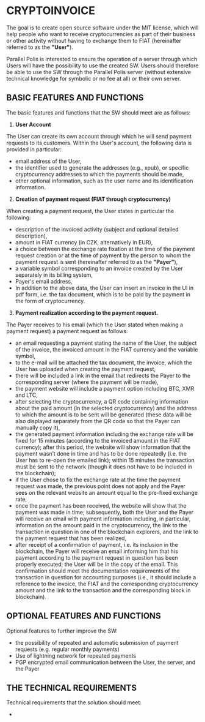 ﻿# CRYPTOINVOICE

The goal is to create open source software under the MIT license, which will help people who want to receive cryptocurrencies as part of their business or other activity without having to exchange them to FIAT (hereinafter referred to as the **"User"**).

Parallel Polis is interested to ensure the operation of a server through which Users will have the possibility to use the created SW. Users should therefore be able to use the SW through the Parallel Polis server (without extensive technical knowledge for symbolic or no fee at all) or their own server.

## BASIC FEATURES AND FUNCTIONS

The basic features and functions that the SW should meet are as follows:

1. **User Account**

The User can create its own account through which he will send payment requests to its customers. Within the User's account, the following data is provided in particular:

* email address of the User,
* the identifier used to generate the addresses (e.g., xpub), or specific cryptocurrency addresses to which the payments should be made,
* other optional information, such as the user name and its identification information.

2. **Creation of payment request (FIAT through cryptocurrency)**

When creating a payment request, the User states in particular the following:

* description of the invoiced activity (subject and optional detailed description),
* amount in FIAT currency (in CZK, alternatively in EUR),
* a choice between the exchange rate fixation at the time of the payment request creation or at the time of payment by the person to whom the payment request is sent (hereinafter referred to as the **"Payer"**),
* a variable symbol corresponding to an invoice created by the User separately in its billing system,
* Payer's email address,
* In addition to the above data, the User can insert an invoice in the UI in pdf form, i.e. the tax document, which is to be paid by the payment in the form of cryptocurrency.

3. **Payment realization according to the payment request.**

The Payer receives to his email (which the User stated when making a payment request) a payment request as follows:

* an email requesting a payment stating the name of the User, the subject of the invoice, the invoiced amount in the FIAT currency and the variable symbol,
* to the e-mail will be attached the tax document, the invoice, which the User has uploaded when creating the payment request,
* there will be included a link in the email that redirects the Payer to the corresponding server (where the payment will be made),
* the payment website will include a payment option including BTC, XMR and LTC,
* after selecting the cryptocurrency, a QR code containing information about the paid amount (in the selected cryptocurrency) and the address to which the amount is to be sent will be generated (these data will be also displayed separately from the QR code so that the Payer can manually copy it),
* the generated payment information including the exchange rate will be fixed for 15 minutes (according to the invoiced amount in the FIAT currency); after this period, the website will show information that the payment wasn’t done in time and has to be done repeatedly (i.e. the User has to re-open the emailed link); within 15 minutes the transaction must be sent to the network (though it does not have to be included in the blockchain);
* if the User chose to fix the exchange rate at the time the payment request was made, the previous point does not apply and the Payer sees on the relevant website an amount equal to the pre-fixed exchange rate,
* once the payment has been received, the website will show that the payment was made in time; subsequently, both the User and the Payer will receive an email with payment information including, in particular, information on the amount paid in the cryptocurrency, the link to the transaction in question in one of the blockchain explorers, and the link to the payment request that has been realized,
* after receipt of a confirmation of payment, i.e. its inclusion in the blockchain, the Payer will receive an email informing him that his payment according to the payment request in question has been properly executed; the User will be in the copy of the email. This confirmation should meet the documentation requirements of the transaction in question for accounting purposes (i.e., it should include a reference to the invoice, the FIAT and the corresponding cryptocurrency amount and the link to the transaction and the corresponding block in blockchain).

## OPTIONAL FEATURES AND FUNCTIONS

Optional features to further improve the SW:

* the possibility of repeated and automatic submission of payment requests (e.g. regular monthly payments)
* Use of lightning network for repeated payments
* PGP encrypted email communication between the User, the server, and the Payer

## THE TECHNICAL REQUIREMENTS

Technical requirements that the solution should meet:

* 




